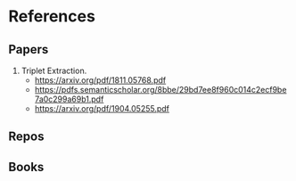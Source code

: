 # References
## Papers
1. Triplet Extraction.
     - https://arxiv.org/pdf/1811.05768.pdf
     - https://pdfs.semanticscholar.org/8bbe/29bd7ee8f960c014c2ecf9be7a0c299a69b1.pdf
     - https://arxiv.org/pdf/1904.05255.pdf
## Repos
## Books
